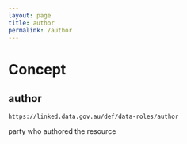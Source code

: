 ```yaml
---
layout: page
title: author
permalink: /author
---
```

# Concept

## author

`https://linked.data.gov.au/def/data-roles/author`

party who authored the resource 
